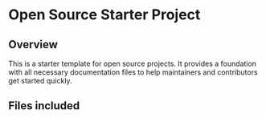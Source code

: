 # Open Source Starter Project

## Overview
This is a starter template for open source projects. It provides a foundation with all necessary documentation files to help maintainers and contributors get started quickly.

## Files included


